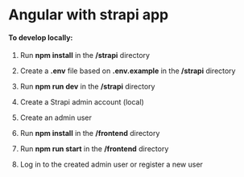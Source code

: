 # Angular with strapi app

#### To develop locally:

1. Run **npm install** in the **/strapi** directory
2. Create a **.env** file based on **.env.example** in the **/strapi** directory
3. Run **npm run dev** in the **/strapi** directory
4. Create a Strapi admin account (local)
5. Create an admin user

6. Run **npm install** in the **/frontend** directory
7. Run **npm run start** in the **/frontend** directory
8. Log in to the created admin user or register a new user